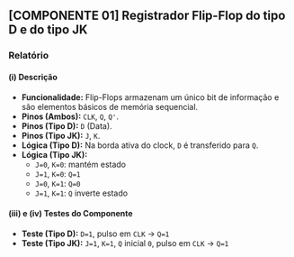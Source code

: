 ## [COMPONENTE 01] Registrador Flip-Flop do tipo D e do tipo JK

### Relatório

#### (i) Descrição
- **Funcionalidade:** Flip-Flops armazenam um único bit de informação e são elementos básicos de memória sequencial.  
- **Pinos (Ambos):** `CLK`, `Q`, `Q'`.  
- **Pinos (Tipo D):** `D` (Data).  
- **Pinos (Tipo JK):** `J`, `K`.  
- **Lógica (Tipo D):** Na borda ativa do clock, `D` é transferido para `Q`.  
- **Lógica (Tipo JK):**  
  - `J=0`, `K=0`: mantém estado  
  - `J=1`, `K=0`: `Q=1`  
  - `J=0`, `K=1`: `Q=0`  
  - `J=1`, `K=1`: `Q` inverte estado  

#### (iii) e (iv) Testes do Componente
- **Teste (Tipo D):** `D=1`, pulso em `CLK` → `Q=1`  
- **Teste (Tipo JK):** `J=1`, `K=1`, `Q` inicial `0`, pulso em `CLK` → `Q=1`
